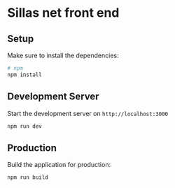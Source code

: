 # Sillas net front end

## Setup

Make sure to install the dependencies:

```bash
# npm
npm install

```

## Development Server

Start the development server on `http://localhost:3000`

```bash
npm run dev
```

## Production

Build the application for production:

```bash
npm run build
```

